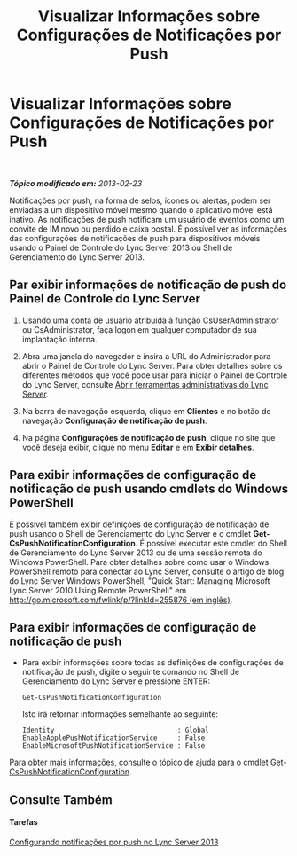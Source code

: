 ﻿---
title: Visualizar Informações sobre Configurações de Notificações por Push
TOCTitle: Visualizar Informações sobre Configurações de Notificações por Push
ms:assetid: be5c6b01-4294-4d17-9772-fed40201e8a5
ms:mtpsurl: https://technet.microsoft.com/pt-br/library/JJ721868(v=OCS.15)
ms:contentKeyID: 49886386
ms.date: 05/19/2016
mtps_version: v=OCS.15
ms.translationtype: HT
---

# Visualizar Informações sobre Configurações de Notificações por Push

 

_**Tópico modificado em:** 2013-02-23_

Notificações por push, na forma de selos, ícones ou alertas, podem ser enviadas a um dispositivo móvel mesmo quando o aplicativo móvel está inativo. As notificações de push notificam um usuário de eventos como um convite de IM novo ou perdido e caixa postal. É possível ver as informações das configurações de notificações de push para dispositivos móveis usando o Painel de Controle do Lync Server 2013 ou Shell de Gerenciamento do Lync Server 2013.

## Par exibir informações de notificação de push do Painel de Controle do Lync Server

1.  Usando uma conta de usuário atribuída à função CsUserAdministrator ou CsAdministrator, faça logon em qualquer computador de sua implantação interna.

2.  Abra uma janela do navegador e insira a URL do Administrador para abrir o Painel de Controle do Lync Server. Para obter detalhes sobre os diferentes métodos que você pode usar para iniciar o Painel de Controle do Lync Server, consulte [Abrir ferramentas administrativas do Lync Server](lync-server-2013-open-lync-server-administrative-tools.md).

3.  Na barra de navegação esquerda, clique em **Clientes** e no botão de navegação **Configuração de notificação de push**.

4.  Na página **Configurações de notificação de push**, clique no site que você deseja exibir, clique no menu **Editar** e em **Exibir detalhes**.

## Para exibir informações de configuração de notificação de push usando cmdlets do Windows PowerShell

É possível também exibir definições de configuração de notificação de push usando o Shell de Gerenciamento do Lync Server e o cmdlet **Get-CsPushNotificationConfiguration**. É possível executar este cmdlet do Shell de Gerenciamento do Lync Server 2013 ou de uma sessão remota do Windows PowerShell. Para obter detalhes sobre como usar o Windows PowerShell remoto para conectar ao Lync Server, consulte o artigo de blog do Lync Server Windows PowerShell, "Quick Start: Managing Microsoft Lync Server 2010 Using Remote PowerShell" em [http://go.microsoft.com/fwlink/p/?linkId=255876 (em inglês)](http://go.microsoft.com/fwlink/p/?linkid=255876).

## Para exibir informações de configuração de notificação de push

  - Para exibir informações sobre todas as definições de configurações de notificação de push, digite o seguinte comando no Shell de Gerenciamento do Lync Server e pressione ENTER:
    
        Get-CsPushNotificationConfiguration
    
    Isto irá retornar informações semelhante ao seguinte:
    
        Identity                               : Global
        EnableApplePushNotificationService     : False
        EnableMicrosoftPushNotificationService : False

Para obter mais informações, consulte o tópico de ajuda para o cmdlet [Get-CsPushNotificationConfiguration](get-cspushnotificationconfiguration.md).

## Consulte Também

#### Tarefas

[Configurando notificações por push no Lync Server 2013](lync-server-2013-configuring-for-push-notifications.md)

